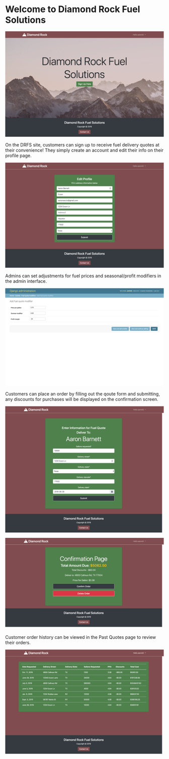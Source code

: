 # Welcome to Diamond Rock Fuel Solutions

![Homepage](./img/homepage.png)

On the DRFS site, customers can sign up to receive fuel delivery quotes at their convenience! They simply create an account and edit their info on their profile page.

![Edit Profile](./img/edit-profile.png)

Admins can set adjustments for fuel prices and seasonal/profit modifiers in the admin interface.

![Admin](./img/edit-modifiers.png)

Customers can place an order by filling out the qoute form and submitting, any discounts for purchases will be displayed on the confirmation screen.

![Order Form](./img/get-quote.png)

![Quote Confirm](./img/quote-confirm.png)

Customer order history can be viewed in the Past Quotes page to review their orders.

![Order History](./img/quote-list.png)
